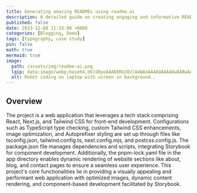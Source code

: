 ```yaml
---
title: Generating amazing READMEs using readme.ai
description: A detailed guide on creating engaging and informative READMEs using readme.ai;
published: false
date: 2023-12-08 11:33:00 +0800
categories: [Blogging, Demo]
tags: [typography, case study]
pin: false
math: true
mermaid: true
image:
  path: /assets/img/readme-ai.png
  lqip: data:image/webp;base64,UklGRpoAAABXRUJQVlA4WAoAAAAQAAAADwAABwAAQUxQSDIAAAARL0AmbZurmr57yyIiqE8oiG0bejIYEQTgqiDA9vqnsUSI6H+oAERp2HZ65qP/VIAWAFZQOCBCAAAA8AEAnQEqEAAIAAVAfCWkAALp8sF8rgRgAP7o9FDvMCkMde9PK7euH5M1m6VWoDXf2FkP3BqV0ZYbO6NA/VFIAAAA
  alt: Robot coding on laptop with screen in background..
---
```


## Overview

The project is a web application that leverages a tech stack comprising React, Next.js, and Tailwind CSS for front-end development. Configurations such as TypeScript type checking, custom Tailwind CSS enhancements, image optimization, and Autoprefixer styling are set up through files like tsconfig.json, tailwind.config.ts, next.config.mjs, and postcss.config.js. The package.json file manages dependencies and scripts, integrating Storybook for component development. Additionally, the pnpm-lock.yaml file in the app directory enables dynamic rendering of website sections like about, blog, and contact pages to ensure a seamless user experience. This project's core functionalities lie in providing a visually appealing and performant web application with optimized images, dynamic content rendering, and component-based development facilitated by Storybook.
